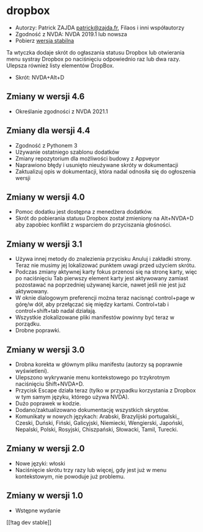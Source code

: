 # dropbox #

* Autorzy: Patrick ZAJDA <patrick@zajda.fr>, Filaos i inni współautorzy
* Zgodność z NVDA: NVDA 2019.1 lub nowsza
* Pobierz [wersja stabilna][1]

Ta wtyczka dodaje skrót do ogłaszania statusu Dropbox lub otwierania menu
systray Dropbox po naciśnięciu odpowiednio raz lub dwa razy.  Ulepsza
również listy elementów DropBox.

* Skrót: NVDA+Alt+D


## Zmiany w wersji 4.6 ##

* Określanie zgodności z NVDA 2021.1

## Zmiany dla wersji 4.4 ##

* Zgodność z Pythonem 3
* Używanie ostatniego szablonu dodatków
* Zmiany repozytorium dla możliwości budowy z Appveyor
* Naprawiono błędy i usunięto nieużywane skróty w dokumentacji
* Zaktualizuj opis w dokumentacji, która nadal odnosiła się do ogłoszenia
  wersji

## Zmiany w wersji 4.0 ##

* Pomoc dodatku jest dostępna z menedżera dodatków.
* Skrót do pobierania statusu Dropbox został zmieniony na Alt+NVDA+D aby
  zapobiec konflikt z wsparciem do przyciszania głośności.

## Zmiany w wersji 3.1 ##

* Używa innej metody do znalezienia przycisku Anuluj i zakładki
  strony. Teraz nie musimy jej lokalizować punktem uwagi przed użyciem
  skrótu.
* Podczas zmiany aktywnej karty fokus przenosi się na stronę karty, więc po
  naciśnięciu Tab pierwszy element karty jest aktywowany zamiast pozostawać
  na poprzedniej używanej karcie, nawet jeśli nie jest już aktywowany.
* W oknie dialogowym preferencji można teraz nacisnąć control+page w górę/w
  dół, aby przełączać się między kartami. Control+tab i control+shift+tab
  nadal działają.
* Wszystkie zlokalizowane pliki manifestów powinny być teraz w porządku.
* Drobne poprawki.

## Zmiany w wersji 3.0 ##

* Drobna korekta w głównym pliku manifestu (autorzy są poprawnie
  wyświetleni).
* Ulepszono wykrywanie menu kontekstowego po trzykrotnym naciśnięciu
  Shift+NVDA+D.
* Przycisk Escape działa teraz (tylko w przypadku korzystania z Dropbox w
  tym samym języku, którego używa NVDA).
* Dużo poprawek w kodzie.
* Dodano/zaktualizowano dokumentację wszystkich skryptów.
* Komunikaty w nowych językach: Arabski, Brazylijski portugalski,, Czeski,
  Duński, Fiński, Galicyjski, Niemiecki, Wengierski, Japoński, Nepalski,
  Polski, Rosyjski, Chiszpański, Słowacki, Tamil, Turecki.

## Zmiany w wersji 2.0 ##

* Nowe języki: włoski
* Naciśnięcie skrótu trzy razy lub więcej, gdy jest już w menu kontekstowym,
  nie powoduje już problemu.

## Zmiany w wersji 1.0 ##

* Wstępne wydanie

[[!tag dev stable]]

[1]: https://github.com/ruifontes/dropbox/releases/download/2024.03.21/dropbox-2024.03.21.nvda-addon
